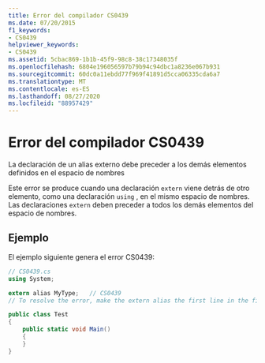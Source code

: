 ```yaml
---
title: Error del compilador CS0439
ms.date: 07/20/2015
f1_keywords:
- CS0439
helpviewer_keywords:
- CS0439
ms.assetid: 5cbac869-1b1b-45f9-98c8-38c17348035f
ms.openlocfilehash: 6804e196056597b79b94c94dbc1a8236e067b931
ms.sourcegitcommit: 60dc0a11ebdd77f969f41891d5cca06335cda6a7
ms.translationtype: MT
ms.contentlocale: es-ES
ms.lasthandoff: 08/27/2020
ms.locfileid: "88957429"
---
```

# <a name="compiler-error-cs0439"></a>Error del compilador CS0439

La declaración de un alias externo debe preceder a los demás elementos definidos en el espacio de nombres

Este error se produce cuando una declaración `extern` viene detrás de otro elemento, como una declaración `using` , en el mismo espacio de nombres. Las declaraciones `extern` deben preceder a todos los demás elementos del espacio de nombres.

## <a name="example"></a>Ejemplo

El ejemplo siguiente genera el error CS0439:

```csharp
// CS0439.cs
using System;

extern alias MyType;   // CS0439
// To resolve the error, make the extern alias the first line in the file.

public class Test
{
    public static void Main()
    {
    }
}
```
